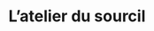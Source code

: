 ---
title: "L’atelier du sourcil"
url: /paris/latelier-du-sourcil-rue-des-patriarches/
shop: beauté
---